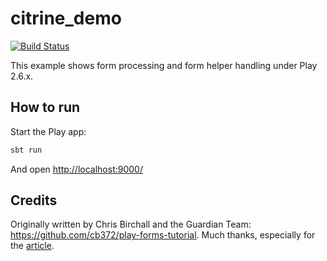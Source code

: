 # citrine_demo

[![Build Status](https://travis-ci.org/playframework/citrine_demo.svg?branch=2.6.x)](https://travis-ci.org/playframework/citrine_demo)

This example shows form processing and form helper handling under Play 2.6.x.

## How to run

Start the Play app:

```bash
sbt run
```

And open [http://localhost:9000/](http://localhost:9000/)

## Credits

Originally written by Chris Birchall and the Guardian Team: <https://github.com/cb372/play-forms-tutorial>.  Much thanks, especially for the [article](https://www.theguardian.com/info/developer-blog/2015/dec/30/how-to-add-a-form-to-a-play-application).
